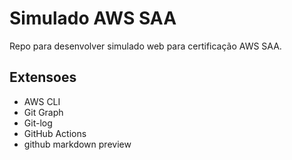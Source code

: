 # Simulado AWS SAA

Repo para desenvolver simulado web para certificação AWS SAA.

## Extensoes
* AWS CLI
* Git Graph
* Git-log
* GitHub Actions
* github markdown preview